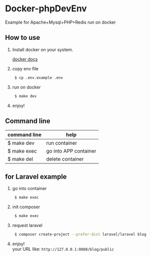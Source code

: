 # Docker-phpDevEnv
Example for Apache+Mysql+PHP+Redis run on docker

## How to use

1. Install docker on your system.
    
    [docker docs](https://docs.docker.com/install/)

2. copy env file
    ```bash
     $ cp .env.example .env
    ```

3. run on docker
    ```bash
     $ make dev
    ```

4. enjoy!

## Command line

| command line | help                   |
| ------------ | ---------------------- |
| $ make dev   | run container          |
| $ make exec  | go into APP container  |
| $ make del   | delete container       |

## for Laravel example

1. go into container
    ```bash
     $ make exec
    ```

2. init composer
    ```bash
     $ make exec
    ```

3. request laravel
    ```bash
     $ composer create-project --prefer-dist laravel/laravel blog
    ```

4. enjoy!<br>
    your URL like: `http://127.0.0.1:8080/blog/public`